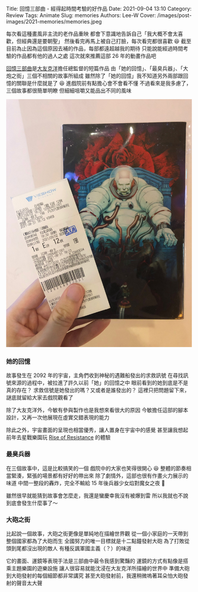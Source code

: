 Title: 回憶三部曲 - 經得起時間考驗的好作品
Date: 2021-09-04 13:10
Category: Review
Tags: Animate
Slug: memories
Authors: Lee-W
Cover: /images/post-images/2021-memories/memories.jpeg

每次看這種畫風非主流的老作品重映
都會下意識地告訴自己「我大概不會太喜歡，但經典還是要朝聖」
然後看完再馬上被自己打臉，每次看完都很喜歡 😆
截至目前為止因為這個原因去補的作品，每部都遠超越我的期待
只能說能經過時間考驗的作品都有他的過人之處
這次就來推薦這部 26 年的動畫作品吧

<!--more-->

[回憶三部曲](https://zh.wikipedia.org/wiki/%E5%9B%9E%E6%86%B6%E4%B8%89%E9%83%A8%E6%9B%B2)是[大友克洋](https://zh.wikipedia.org/wiki/%E5%A4%A7%E5%8F%8B%E5%85%8B%E6%B4%8B)擔任總監督的短篇作品
由「她的回憶」、「最臭兵器」、「大炮之街」三個不相關的故事所組成
雖然除了「她的回憶」我不知道另外兩部跟回憶的關聯是什麼就是了 😆
進戲院前有點擔心會不會看不懂
不過看來是我多慮了，三個故事都很簡單明瞭
但細細咀嚼又能品出不同的風味

![memories](/images/post-images/2021-memories/memories.jpeg)

### 她的回憶
故事發生在 2092 年的宇宙，主角們收到神秘的遇難船發出的求救訊號
在尋找訊號來源的過程中，被拉進了許久以前「她」的回憶之中
眼前看到的她到底是不是真的存在？
求救信號是她發出的嗎？又或者是誰發出的？
這裡只把問題留下來，謎底就留給大家去戲院觀看了

除了大友克洋外，今敏有參與製作也是我想來看很大的原因
今敏擔任這部的腳本設計，又再一次他展現在虛實交錯表現的能力

除此之外，宇宙畫面的呈現也相當優秀，讓人置身在宇宙中的感覺
甚至讓我想起前年去星戰樂園玩 [Rise of Resistance]({filename}/posts/travel/2019/2-rise-of-the-resistance.md) 的體驗

### 最臭兵器
在三個故事中，這是比較搞笑的一個
戲院中的大家也笑得很開心 😆
整體的節奏相當緊湊，緊張的場景都有好好的帶出來
除了劇情外，這部也很有作畫火力展示的味道
中間一整段的轟炸，完全不輸給 15 年後兵器少女焰對魔女之夜 🚀

雖然很早就能猜到故事會怎麼走，我還是蠻慶幸我沒有被爆到雷
所以我就也不說到底會發生什麼事了～

### 大砲之街
比起說一個故事，大砲之街更像是單純地在描繪世界觀
從一個小家庭的一天帶到整個國家都為了大砲而生
全國努力的唯一目標就是十二點鐘發射大砲
為了打敗從頭到尾都沒出現的敵人
有種反諷軍國主義（？）的味道

它的畫面、運鏡等表現手法是三部曲中最令我感到驚豔的
運鏡的方式有點像是搭乘主題樂園的遊樂設施
讓人很容易就能沈浸在大友克洋所描繪的世界中
準備大砲到大砲發射的每個細節都非常講究
甚至大砲發射前，我還稍微嗚著耳朵怕大砲發射的聲音太大聲
